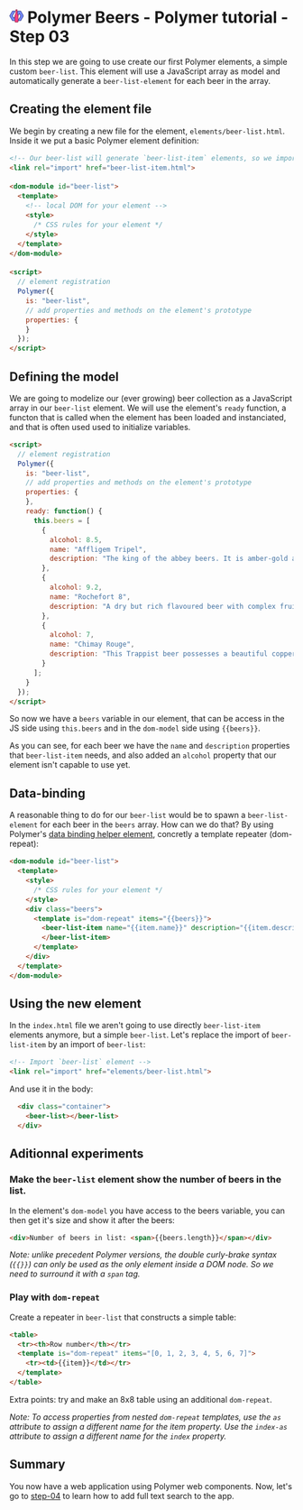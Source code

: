# ![](/img/logo-25px.png) Polymer Beers - Polymer tutorial - Step 03

In this step we are going to use create our first Polymer elements, a simple custom `beer-list`.
This element will use a JavaScript array as model and automatically generate a `beer-list-element` for each beer in the array.


## Creating the element file

We begin by creating a new file for the element, `elements/beer-list.html`. Inside it we put a basic Polymer element definition:

```html
<!-- Our beer-list will generate `beer-list-item` elements, so we import it -->
<link rel="import" href="beer-list-item.html">

<dom-module id="beer-list">
  <template>
    <!-- local DOM for your element -->
    <style>
      /* CSS rules for your element */
    </style>
  </template>
</dom-module>

<script>
  // element registration
  Polymer({
    is: "beer-list",
    // add properties and methods on the element's prototype
    properties: {
    }
  });
</script>
```

## Defining the model

We are going to modelize our (ever growing) beer collection as a JavaScript array in our `beer-list` element.
We will use the element's `ready` function, a functon that is called when the element has been loaded and instanciated, and that is often used used to initialize variables.

```html
<script>
  // element registration
  Polymer({
    is: "beer-list",
    // add properties and methods on the element's prototype
    properties: {
    },
    ready: function() {
      this.beers = [
        {
          alcohol: 8.5,
          name: "Affligem Tripel",
          description: "The king of the abbey beers. It is amber-gold and pours with a deep head and original aroma, delivering a complex, full bodied flavour. Pure enjoyment! Secondary fermentation in the bottle."
        },
        {
          alcohol: 9.2,
          name: "Rochefort 8",
          description: "A dry but rich flavoured beer with complex fruity and spicy flavours."
        },
        {
          alcohol: 7,
          name: "Chimay Rouge",
          description: "This Trappist beer possesses a beautiful coppery colour that makes it particularly attractive. Topped with a creamy head, it gives off a slight fruity apricot smell from the fermentation. The aroma felt in the mouth is a balance confirming the fruit nuances revealed to the sense of smell. This traditional Belgian beer is best savoured at cellar temperature "
        }
      ];
    }
  });
</script>
```

So now we have a `beers` variable in our element, that can be access in the JS side using `this.beers` and in the `dom-model` side using  `{{beers}}`.

As you can see, for each beer we have the `name` and `description` properties that `beer-list-item` needs, and also added an `alcohol` property that our element isn't capable to use yet.


## Data-binding

A reasonable thing to do for our `beer-list` would be to spawn a `beer-list-element` for each beer in the `beers` array. How can we do that? By using Polymer's [data binding helper element](https://www.polymer-project.org/1.0/docs/devguide/templates.html), concretly a template repeater (dom-repeat):

```html
<dom-module id="beer-list">
  <template>  
    <style>
      /* CSS rules for your element */
    </style>
    <div class="beers">
      <template is="dom-repeat" items="{{beers}}">
        <beer-list-item name="{{item.name}}" description="{{item.description}}">
        </beer-list-item>
      </template>
    </div>
  </template>
</dom-module>
```

## Using the new element

In the `index.html` file we aren't going to use directly `beer-list-item` elements anymore, but a simple `beer-list`.
Let's replace the import of `beer-list-item` by an import of `beer-list`:

```html
<!-- Import `beer-list` element -->
<link rel="import" href="elements/beer-list.html">
```

And use it in the body:

```html
  <div class="container">
    <beer-list></beer-list>
  </div>
```

## Aditionnal experiments

### Make the `beer-list` element show the number of beers in the list.

In the element's `dom-model` you have access to the beers variable, you can then get it's size and show it after the beers:

```html
<div>Number of beers in list: <span>{{beers.length}}</span></div>
```

*Note: unlike precedent Polymer versions, the double curly-brake syntax (`{{}}`) can only be used as the only element inside a DOM node. So we need to surround it with a `span` tag.*

### Play with `dom-repeat`

Create a repeater in `beer-list` that constructs a simple table:

```html
<table>
  <tr><th>Row number</th></tr>
  <template is="dom-repeat" items="[0, 1, 2, 3, 4, 5, 6, 7]">
    <tr><td>{{item}}</td></tr>
  </template>
</table>
```

Extra points: try and make an 8x8 table using an additional `dom-repeat`.

*Note: To access properties from nested `dom-repeat` templates, use the `as` attribute to assign a different name for the item property. Use the `index-as` attribute to assign a different name for the `index` property.*

## Summary ##

You now have a web application using Polymer web components.
Now, let's go to [step-04](../step-04/) to learn how to add full text search to the app.
